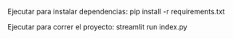 Ejecutar para instalar dependencias:
pip install -r requirements.txt

Ejecutar para correr el proyecto:
streamlit run index.py
